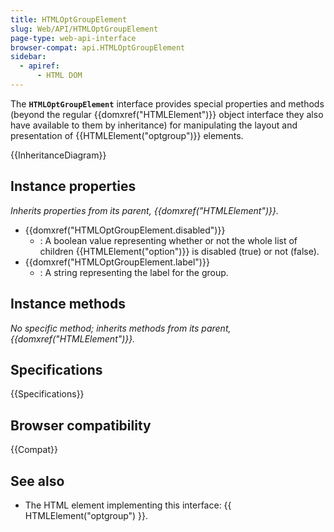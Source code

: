 ```yaml
---
title: HTMLOptGroupElement
slug: Web/API/HTMLOptGroupElement
page-type: web-api-interface
browser-compat: api.HTMLOptGroupElement
sidebar:
  - apiref:
      - HTML DOM
---
```


The **`HTMLOptGroupElement`** interface provides special properties and methods (beyond the regular {{domxref("HTMLElement")}} object interface they also have available to them by inheritance) for manipulating the layout and presentation of {{HTMLElement("optgroup")}} elements.

{{InheritanceDiagram}}

## Instance properties

_Inherits properties from its parent, {{domxref("HTMLElement")}}._

- {{domxref("HTMLOptGroupElement.disabled")}}
  - : A boolean value representing whether or not the whole list of children {{HTMLElement("option")}} is disabled (true) or not (false).
- {{domxref("HTMLOptGroupElement.label")}}
  - : A string representing the label for the group.

## Instance methods

_No specific method; inherits methods from its parent, {{domxref("HTMLElement")}}._

## Specifications

{{Specifications}}

## Browser compatibility

{{Compat}}

## See also

- The HTML element implementing this interface: {{ HTMLElement("optgroup") }}.
